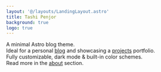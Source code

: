 ```yaml
---
layout: '@/layouts/LandingLayout.astro'
title: Tashi Penjor
background: true
logo: true
---
```



A minimal Astro blog theme.\
Ideal for a personal [blog](/posts/) and showcasing a [projects](/projects/) portfolio.\
Fully customizable, dark mode & built-in color schemes.\
Read more in the [about](/about/) section.
